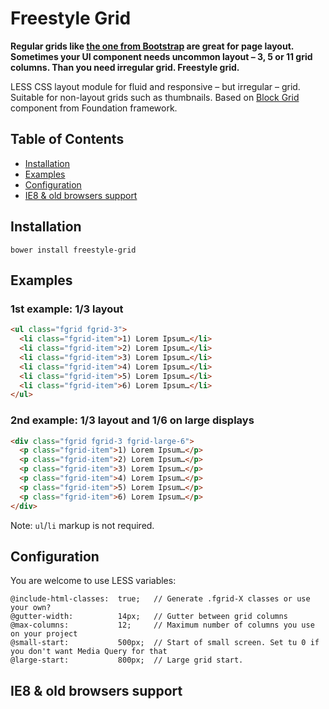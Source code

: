 # Freestyle Grid

**Regular grids like [the one from Bootstrap](http://getbootstrap.com/css/#grid) are great for page layout. Sometimes your UI component needs uncommon layout – 3, 5 or 11
grid columns. Than you need irregular grid. Freestyle grid.**

LESS CSS layout module for fluid and responsive – but irregular – grid. Suitable for non-layout grids such as thumbnails. Based on [Block Grid](http://foundation.zurb.com/docs/components/block_grid.html) component from Foundation framework.


## Table of Contents

* [Installation](#installation)
* [Examples](#examples)
* [Configuration](#configuration)
* [IE8 & old browsers support](#ie8-old-browsers-support)

## Installation

```shell
bower install freestyle-grid
```


## Examples

### 1st example: 1/3 layout

```html
<ul class="fgrid fgrid-3">
  <li class="fgrid-item">1) Lorem Ipsum…</li>
  <li class="fgrid-item">2) Lorem Ipsum…</li>
  <li class="fgrid-item">3) Lorem Ipsum…</li>
  <li class="fgrid-item">4) Lorem Ipsum…</li>
  <li class="fgrid-item">5) Lorem Ipsum…</li>
  <li class="fgrid-item">6) Lorem Ipsum…</li>
</ul>
```

### 2nd example: 1/3 layout and 1/6 on large displays

```html
<div class="fgrid fgrid-3 fgrid-large-6">
  <p class="fgrid-item">1) Lorem Ipsum…</p>
  <p class="fgrid-item">2) Lorem Ipsum…</p>
  <p class="fgrid-item">3) Lorem Ipsum…</p>
  <p class="fgrid-item">4) Lorem Ipsum…</p>
  <p class="fgrid-item">5) Lorem Ipsum…</p>
  <p class="fgrid-item">6) Lorem Ipsum…</p>
</div>
```

Note: `ul`/`li` markup is not required.


## Configuration

You are welcome to use LESS variables:

```less
@include-html-classes:  true;   // Generate .fgrid-X classes or use your own?
@gutter-width:          14px;   // Gutter between grid columns
@max-columns:           12;     // Maximum number of columns you use on your project
@small-start:           500px;  // Start of small screen. Set tu 0 if you don't want Media Query for that
@large-start:           800px;  // Large grid start.
```

## IE8 & old browsers support

